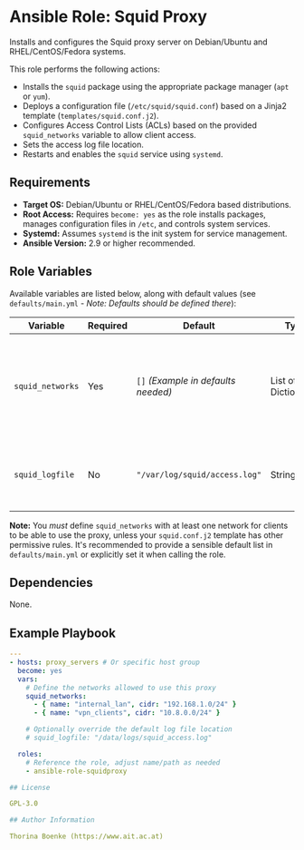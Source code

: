 # Ansible Role: Squid Proxy 

Installs and configures the Squid proxy server on Debian/Ubuntu and RHEL/CentOS/Fedora systems.

This role performs the following actions:

*   Installs the `squid` package using the appropriate package manager (`apt` or `yum`).
*   Deploys a configuration file (`/etc/squid/squid.conf`) based on a Jinja2 template (`templates/squid.conf.j2`).
*   Configures Access Control Lists (ACLs) based on the provided `squid_networks` variable to allow client access.
*   Sets the access log file location.
*   Restarts and enables the `squid` service using `systemd`.

## Requirements

*   **Target OS:** Debian/Ubuntu or RHEL/CentOS/Fedora based distributions.
*   **Root Access:** Requires `become: yes` as the role installs packages, manages configuration files in `/etc`, and controls system services.
*   **Systemd:** Assumes `systemd` is the init system for service management.
*   **Ansible Version:** 2.9 or higher recommended.

## Role Variables

Available variables are listed below, along with default values (see `defaults/main.yml` - *Note: Defaults should be defined there*):

| Variable        | Required | Default                             | Type                | Description                                                                               |
| --------------- | -------- | ----------------------------------- | ------------------- | ----------------------------------------------------------------------------------------- |
| `squid_networks`| Yes      | `[]` *(Example in defaults needed)* | List of Dictionaries | A list of network definitions allowed access. Each dict needs `name` (ACL name) and `cidr`. |
| `squid_logfile` | No       | `"/var/log/squid/access.log"`       | String              | The full path to the Squid access log file specified in the configuration.                |

**Note:** You *must* define `squid_networks` with at least one network for clients to be able to use the proxy, unless your `squid.conf.j2` template has other permissive rules. It's recommended to provide a sensible default list in `defaults/main.yml` or explicitly set it when calling the role.

## Dependencies

None.

## Example Playbook

```yaml
---
- hosts: proxy_servers # Or specific host group
  become: yes
  vars:
    # Define the networks allowed to use this proxy
    squid_networks:
      - { name: "internal_lan", cidr: "192.168.1.0/24" }
      - { name: "vpn_clients", cidr: "10.8.0.0/24" }

    # Optionally override the default log file location
    # squid_logfile: "/data/logs/squid_access.log"

  roles:
    # Reference the role, adjust name/path as needed
    - ansible-role-squidproxy

## License

GPL-3.0

## Author Information

Thorina Boenke (https://www.ait.ac.at)
